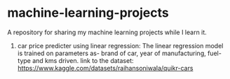 # machine-learning-projects
A repository for sharing my machine learning projects while I learn it.






1. car price predicter using linear regression:
The linear regression model is trained on parameters as- brand of car, year of manufacturing, fuel-type and kms driven.
link to the dataset: https://www.kaggle.com/datasets/raihansoniwala/quikr-cars
